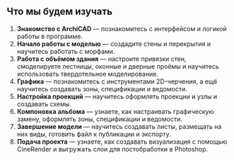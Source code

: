 ## Что мы будем изучать

1. **Знакомство с ArchiCAD** — познакомитесь с интерфейсом и логикой работы в программе.
2. **Начало работы с моделью** — создадите стены и перекрытия и научитесь работать с морфами. 
3. **Работа с объёмом здания** — настроите привязки стен, смоделируете лестницы, оконные и дверные проёмы и научитесь использовать твердотельное моделирование. 
4. **Графика** — познакомитесь с инструментами 2D-черчения, а ещё научитесь создавать зоны, спецификации и ведомости. 
5. **Настройка проекций** — научитесь оформлять проекции и узлы и создавать схемы. 
6. **Компоновка альбома** — узнаете, как настраивать графическую замену, оформлять зоны, спецификации и ведомости. 
7. **Завершение модели** — научитесь создавать листы, размещать на них виды, готовить файл к публикации и экспорту.
8. **Подача проекта** — узнаете, как создавать визуализация с помощью CineRender и выгружать слои для постобработки в Photoshop.